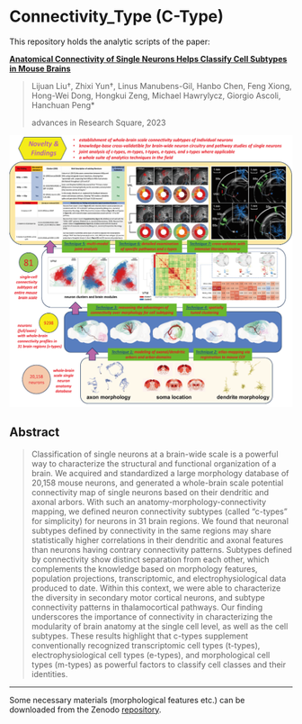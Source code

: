 # Connectivity_Type (C-Type)
This repository holds the analytic scripts of the paper: 

[**Anatomical Connectivity of Single Neurons Helps Classify Cell Subtypes in Mouse Brains**](https://doi.org/10.21203/rs.3.rs-2960606/v1)

> Lijuan Liu†, Zhixi Yun†, Linus Manubens-Gil, Hanbo Chen, Feng Xiong, Hong-Wei Dong, Hongkui Zeng, Michael Hawrylycz, Giorgio Ascoli, Hanchuan Peng*
> 
> advances in Research Square, 2023

<p align="center">
  <img src="./config/overview.png" width="800">
</p>

## Abstract

> Classification of single neurons at a brain-wide scale is a powerful way to characterize the structural and functional organization of a brain. We acquired and standardized a large morphology database of 20,158 mouse neurons, and generated a whole-brain scale potential connectivity map of single neurons based on their dendritic and axonal arbors. With such an anatomy-morphology-connectivity mapping, we defined neuron connectivity subtypes (called “c-types” for simplicity) for neurons in 31 brain regions. We found that neuronal subtypes defined by connectivity in the same regions may share statistically higher correlations in their dendritic and axonal features than neurons having contrary connectivity patterns. Subtypes defined by connectivity show distinct separation from each other, which complements the knowledge based on morphology features, population projections, transcriptomic, and electrophysiological data produced to date. Within this context, we were able to characterize the diversity in secondary motor cortical neurons, and subtype connectivity patterns in thalamocortical pathways. Our finding underscores the importance of connectivity in characterizing the modularity of brain anatomy at the single cell level, as well as the cell subtypes. These results highlight that c-types supplement conventionally recognized transcriptomic cell types (t-types), electrophysiological cell types (e-types), and morphological cell types (m-types) as powerful factors to classify cell classes and their identities. 

-------

Some necessary materials (morphological features etc.) can be downloaded from the Zenodo [repository](https://doi.org/10.5281/zenodo.14242860).
